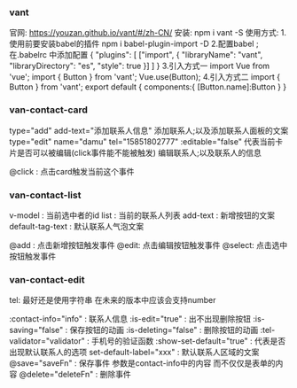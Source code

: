 ### vant
  官网: https://youzan.github.io/vant/#/zh-CN/
  安装: npm i vant -S
  使用方式:
    1.使用前要安装babel的插件 npm i babel-plugin-import -D
    2.配置babel ; 在.babelrc 中添加配置
      {
        "plugins": [
          ["import", {
            "libraryName": "vant",
            "libraryDirectory": "es",
            "style": true
          }]
        ]
      }
    3.引入方式一
      import Vue from 'vue';
      import { Button } from 'vant';
      Vue.use(Button);
    4.引入方式二
        import { Button } from 'vant';
        export default {
          components:{
            [Button.name]:Button
          }
        }

### van-contact-card
  type="add"
  add-text="添加联系人信息"
    添加联系人;以及添加联系人面板的文案
  type="edit"
  name="damu"
  tel="15851802777"
  :editable="false" 代表当前卡片是否可以被编辑(click事件能不能被触发)
    编辑联系人;以及联系人的信息

  @click : 点击card触发当前这个事件

### van-contact-list
  v-model : 当前选中者的id
  list    : 当前的联系人列表
  add-text : 新增按钮的文案
  default-tag-text : 默认联系人气泡文案

  @add : 点击新增按钮触发事件
  @edit: 点击编辑按钮触发事件
  @select: 点击选中按钮触发事件

### van-contact-edit
  tel: 最好还是使用字符串 在未来的版本中应该会支持number

  :contact-info="info"  : 联系人信息
  :is-edit="true"       : 出不出现删除按钮
  :is-saving="false"    : 保存按钮的动画
  :is-deleting="false"  : 删除按钮的动画
  :tel-validator="validator" : 手机号的验证函数
  :show-set-default="true"   : 代表是否出现默认联系人的选项
  set-default-label="xxx"    : 默认联系人区域的文案
  @save="saveFn"             : 保存事件 参数是contact-info中的内容  而不仅仅是表单的内容
  @delete="deleteFn"         : 删除事件

